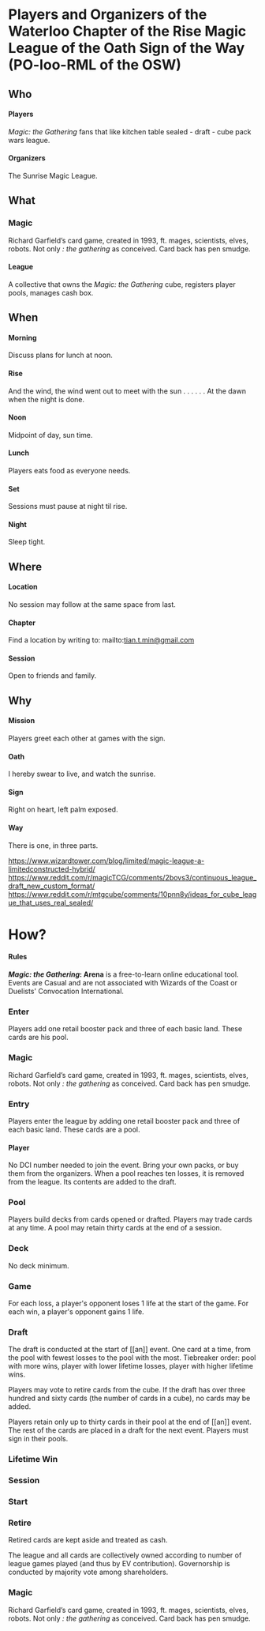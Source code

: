 # Players and Organizers of the Waterloo Chapter of the Rise Magic League of the Oath Sign of the Way (PO-loo-RML of the OSW)

## Who

#### Players

*Magic: the Gathering* fans that like kitchen table sealed - draft - cube pack wars league.

#### Organizers

The Sunrise Magic League.

## What

### Magic

Richard Garfield’s card game, created in 1993, ft. mages, scientists, elves, robots.
Not only *: the gathering* as conceived. Card back has pen smudge.

#### League

A collective that owns the *Magic: the Gathering* cube, registers player pools, manages cash box.

## When

#### Morning

Discuss plans for lunch at noon.

#### Rise

And the wind, the wind went out to meet with the sun . . .
. . . At the dawn when the night is done.

#### Noon

Midpoint of day, sun time.

#### Lunch

Players eats food as everyone needs.

#### Set

Sessions must pause at night til rise.

#### Night

Sleep tight.


## Where

#### Location

No session may follow at the same space from last.

#### Chapter

Find a location by writing to: mailto:tian.t.min@gmail.com

#### Session

Open to friends and family.


## Why

#### Mission

Players greet each other at games with the sign.

#### Oath

I hereby swear to live, and watch the sunrise.

#### Sign

Right on heart, left palm exposed.

#### Way

There is one, in three parts.

https://www.wizardtower.com/blog/limited/magic-league-a-limitedconstructed-hybrid/
https://www.reddit.com/r/magicTCG/comments/2bovs3/continuous_league_draft_new_custom_format/
https://www.reddit.com/r/mtgcube/comments/10pnn8y/ideas_for_cube_league_that_uses_real_sealed/

# How?

#### Rules

***Magic: the Gathering*: Arena** is a free-to-learn online educational tool. Events are Casual and are not associated with Wizards of the Coast or Duelists' Convocation International.

### Enter

Players add one retail booster pack and three of each basic land.
These cards are his pool.

### Magic

Richard Garfield’s card game, created in 1993, ft. mages, scientists, elves, robots. Not only *: the gathering* as conceived. Card back has pen smudge. 

### Entry 

Players enter the league by adding one retail booster pack and three of each basic land. These cards are a pool. 

#### Player

No DCI number needed to join the event. Bring your own packs, or buy them from the organizers. When a pool reaches ten losses, it is removed from the league. Its contents are added to the draft.

### Pool 

Players build decks from cards opened or drafted. Players may trade cards at any time. A pool may retain thirty cards at the end of a session. 

### Deck 

No deck minimum.

### Game 

For each loss, a player's opponent loses 1 life at the start of the game. For each win, a player's opponent gains 1 life.

### Draft

The draft is conducted at the start of [[an]] event. One card at a time, from the pool with fewest losses to the pool with the most. Tiebreaker order: pool with more wins, player with lower lifetime losses, player with higher lifetime wins.

Players may vote to retire cards from the cube. If the draft has over three hundred and sixty cards (the number of cards in a cube), no cards may be added. 

Players retain only up to thirty cards in their pool at the end of [[an]] event. The rest of the cards are placed in a draft for the next event. Players must sign in their pools.

### Lifetime Win

### Session

### Start

### Retire

Retired cards are kept aside and treated as cash.





The league and all cards are collectively owned according to number of league games played (and thus by EV contribution). Governorship is conducted by majority vote among shareholders.


### Magic

Richard Garfield’s card game, created in 1993, ft. mages, scientists, elves, robots. Not only *: the gathering* as conceived. Card back has pen smudge. 